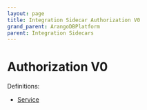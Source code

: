 ```yaml
---
layout: page
title: Integration Sidecar Authorization V0
grand_parent: ArangoDBPlatform
parent: Integration Sidecars
---
```


# Authorization V0

Definitions:

- [Service](https://github.com/arangodb/kube-arangodb/blob/1.3.0/integrations/authorization/v0/definition/definition.proto)

